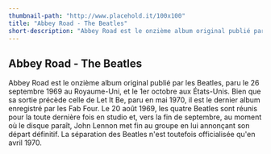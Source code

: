 ```yaml
---
thumbnail-path: "http://www.placehold.it/100x100"
title: "Abbey Road - The Beatles"
short-description: "Abbey Road est le onzième album original publié par les Beatles, paru le 26 septembre 1969 au Royaume-Uni, et le 1er octobre aux États-Unis."
---
```


## Abbey Road - The Beatles

Abbey Road est le onzième album original publié par les Beatles, paru le 26 septembre 1969 au Royaume-Uni, et le 1er octobre aux États-Unis. Bien que sa sortie précède celle de Let It Be, paru en mai 1970, il est le dernier album enregistré par les Fab Four. Le 20 août 1969, les quatre Beatles sont réunis pour la toute dernière fois en studio et, vers la fin de septembre, au moment où le disque paraît, John Lennon met fin au groupe en lui annonçant son départ définitif. La séparation des Beatles n'est toutefois officialisée qu'en avril 1970.